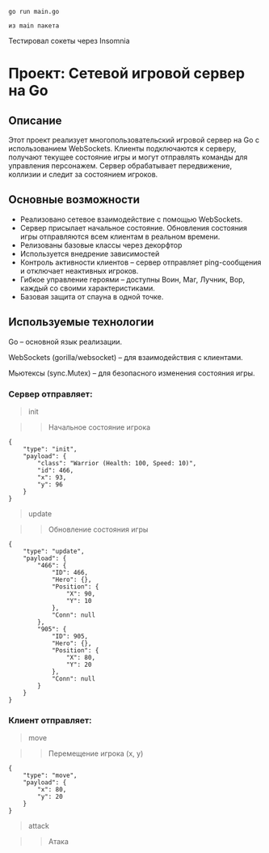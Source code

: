 ````
go run main.go

из main пакета
````

Тестировал сокеты через Insomnia


# Проект: Сетевой игровой сервер на Go
 
## Описание

Этот проект реализует многопользовательский игровой сервер на Go с использованием WebSockets. Клиенты подключаются к серверу, получают текущее состояние игры и могут отправлять команды для управления персонажем. Сервер обрабатывает передвижение, коллизии и следит за состоянием игроков.

## Основные возможности

* Реализовано сетевое взаимодействие с помощью WebSockets.
* Сервер присылает начальное состояние. Обновления состояния игры отправляются всем клиентам в реальном времени.
* Релизованы базовые классы через декорфтор
* Используется внедрение зависимостей
* Контроль активности клиентов – сервер отправляет ping-сообщения и отключает неактивных игроков.
* Гибкое управление героями – доступны Воин, Маг, Лучник, Вор, каждый со своими характеристиками.
* Базовая защита от спауна в одной точке.

## Используемые технологии

Go – основной язык реализации.

WebSockets (gorilla/websocket) – для взаимодействия с клиентами.

Мьютексы (sync.Mutex) – для безопасного изменения состояния игры.

### Сервер отправляет:



>init

>>Начальное состояние игрока

```
{
	"type": "init",
	"payload": {
		"class": "Warrior (Health: 100, Speed: 10)",
		"id": 466,
		"x": 93,
		"y": 96
	}
}
```

>update

>>Обновление состояния игры

```
{
	"type": "update",
	"payload": {
		"466": {
			"ID": 466,
			"Hero": {},
			"Position": {
				"X": 90,
				"Y": 10
			},
			"Conn": null
		},
		"905": {
			"ID": 905,
			"Hero": {},
			"Position": {
				"X": 80,
				"Y": 20
			},
			"Conn": null
		}
	}
}
```

### Клиент отправляет:

>move

>>Перемещение игрока (x, y)

```
{
	"type": "move",
	"payload": {
		"x": 80,
		"y": 20
	}
}
```

>attack

>>Атака